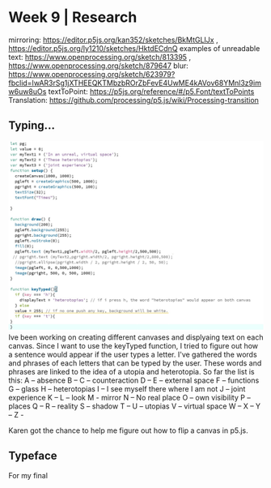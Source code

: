 # Week 9 | Research

mirroring: https://editor.p5js.org/kan352/sketches/BkMtGLIJx , https://editor.p5js.org/ly1210/sketches/HktdECdnQ
examples of unreadable text: https://www.openprocessing.org/sketch/813395 , https://www.openprocessing.org/sketch/879647
blur: https://www.openprocessing.org/sketch/623979?fbclid=IwAR3rSg1jXTHEEQKTMbzbROrZbFevE4UwME4kAVov68YMnl3z9imw6uw8uOs
textToPoint: https://p5js.org/reference/#/p5.Font/textToPoints
Translation: https://github.com/processing/p5.js/wiki/Processing-transition

## Typing...
<img src = "week9wip.JPG">
Ive been working on creating different canvases and displyaing text on each canvas. Since I want to use the keyTyped function, I tried to figure out how a sentence would appear if the user types a letter.
I've gathered the words and phrases of each letters that can be typed by the user. These words and phrases are linked to the idea of a utopia and heterotopia. So far the list is this:
A – absence
B – 
C – counteraction
D – 
E – external space
F – functions
G – glass
H – heterotopias
I – I see myself there where I am not
J – joint experience
K – 
L – look
M - mirror
N – No real place
O – own visibility
P – places
Q – 
R – reality
S – shadow
T – 
U – utopias
V – virtual space
W – 
X – 
Y – 
Z - 

Karen got the chance to help me figure out how to flip a canvas in p5.js. 

## Typeface
For my final 
